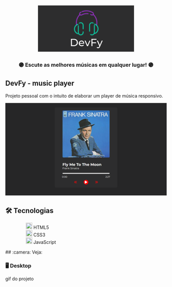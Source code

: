 <h1 align="center">
    <a href="https://ianvitor.github.io/DevFy/"><img alt="DevFy Banner" title="Devfy" src="assets/images/DevFy_banner.png" width="300px" /></a>
</h1>

<div align="center">
    <h3> 🟣 Escute as melhores músicas em qualquer lugar! 🟣 </h3>
</div>

## DevFy - music player

Projeto pessoal com o intuito de elaborar um player de música responsivo.

<div align="center" >
  <img alt="DevFy" title="Devfy" src="assets/images/layout.png"/>
</div>

## 🛠️ Tecnologias
<ul>
 <dd><img width=20px height=20px src='https://cdn.icon-icons.com/icons2/2107/PNG/512/file_type_html_icon_130541.png'> HTML5</dd>
 <dd><img width=20px height=20px src='https://icones.pro/wp-content/uploads/2022/08/css3.png'> CSS3</dd>
 <dd><img width=20px height=20px src='https://pcodinomebzero.neocities.org/Imagens/javascript1.png'> JavaScript</dd>
</ul> 
## :camera: Veja:

### 🖥️ Desktop

gif do projeto
